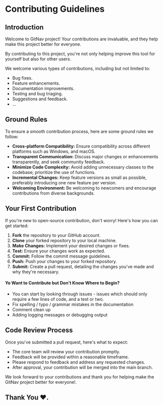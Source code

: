 # Contributing Guidelines

## Introduction

Welcome to GitNav project! Your contributions are invaluable, and they help make this project better for everyone.

By contributing to this project, you're not only helping improve this tool for yourself but also for other users.

We welcome various types of contributions, including but not limited to:

- Bug fixes.
- Feature enhancements.
- Documentation improvements.
- Testing and bug triaging.
- Suggestions and feedback.
- ...

## Ground Rules

To ensure a smooth contribution process, here are some ground rules we follow:

- **Cross-platform Compatibility:** Ensure compatibility across different platforms such as Windows, and macOS.
- **Transparent Communication:** Discuss major changes or enhancements transparently, and seek community feedback.
- **Minimize Code Complexity:** Avoid adding unnecessary classes to the codebase; prioritize the use of functions.
- **Incremental Changes:** Keep feature versions as small as possible, preferably introducing one new feature per version.
- **Welcoming Environment:** Be welcoming to newcomers and encourage contributions from diverse backgrounds.

## Your First Contribution

If you're new to open-source contribution, don't worry! Here's how you can get started:

1. **Fork** the repository to your GitHub account.
2. **Clone** your forked repository to your local machine.
3. **Make Changes:** Implement your desired changes or fixes.
4. **Test:** Ensure your changes work as expected.
5. **Commit:** Follow the commit message guidelines.
6. **Push:** Push your changes to your forked repository.
7. **Submit:** Create a pull request, detailing the changes you've made and why they're necessary.

#### Yo Want to Contribute but Don't Know Where to Begin?

- You can start by looking through issues - issues which should only require a few lines of code, and a test or two.
- Fix spelling / typo / grammar mistakes in the documentation
- Comment clean up
- Adding logging messages or debugging output

## Code Review Process

Once you've submitted a pull request, here's what to expect:

- The core team will review your contribution promptly.
- Feedback will be provided within a reasonable timeframe.
- Please respond to feedback and address any requested changes.
- After approval, your contribution will be merged into the main branch.

We look forward to your contributions and thank you for helping make the GitNav project better for everyone!.

## Thank You ❤️.
